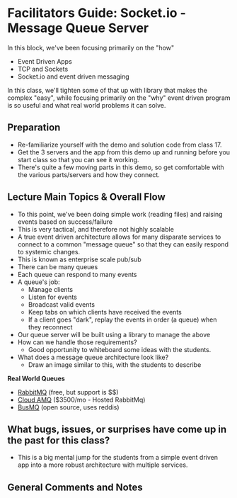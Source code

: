 # Facilitators Guide: Socket.io - Message Queue Server

In this block, we've been focusing primarily on the "how"
  * Event Driven Apps
  * TCP and Sockets
  * Socket.io and event driven messaging
  
In this class, we'll tighten some of that up with library that makes the complex "easy", while focusing primarily on the "why" event driven program is so useful and what real world problems it can solve.

## Preparation
* Re-familiarize yourself with the demo and solution code from class 17.
* Get the 3 servers and the app from this demo up and running before you start class so that you can see it working.
* There's quite a few moving parts in this demo, so get comfortable with the various parts/servers and how they connect.

## Lecture Main Topics & Overall Flow
* To this point, we've been doing simple work (reading files) and raising events based on success/failure
* This is very tactical, and therefore not highly scalable
* A true event driven architecture allows for many disparate services to connect to a common "message queue" so that they can easily respond to systemic changes.
* This is known as enterprise scale pub/sub
* There can be many queues
* Each queue can respond to many events
* A queue's job:
  * Manage clients
  * Listen for events
  * Broadcast valid events
  * Keep tabs on which clients have received the events
  * If a client goes "dark", replay the events in order (a queue) when they reconnect
* Our queue server will be built using a library to manage the above
* How can we handle those requirements?
  * Good opportunity to whiteboard some ideas with the students.
* What does a message queue architecture look like?
  * Draw an image similar to this, with the students to describe

**Real World Queues**
* [RabbitMQ](https://www.rabbitmq.com) (free, but support is $$)
* [Cloud AMQ](https://www.cloudamqp.com/plans.html) ($3500/mo - Hosted RabbitMq)
* [BusMQ](https://github.com/capriza/node-busmq) (open source, uses reddis)
  

## What bugs, issues, or surprises have come up in the past for this class?

* This is a big mental jump for the students from a simple event driven app into a more robust architecture with multiple services.

## General Comments and Notes
